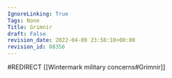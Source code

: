 ```yaml
---
IgnoreLinking: True
Tags: None
Title: Grimnir
draft: False
revision_date: 2022-04-09 23:58:10+00:00
revision_id: 88356
---
```


#REDIRECT [[Wintermark military concerns#Grimnir]]